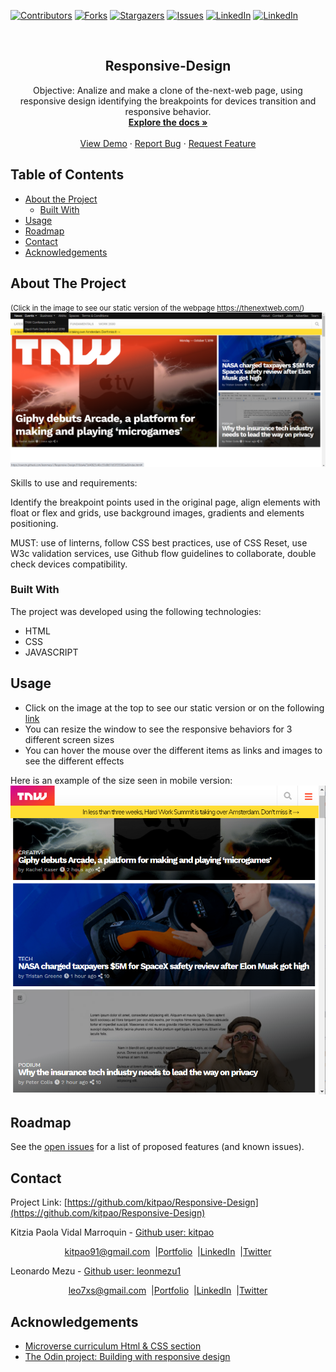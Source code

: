 [![Contributors][contributors-shield]][contributors-url]
[![Forks][forks-shield]][forks-url]
[![Stargazers][stars-shield]][stars-url]
[![Issues][issues-shield]][issues-url]
[![LinkedIn][linkedin-shield]][linkedin-url]
[![LinkedIn][linkedin-shield2]][linkedin-url2]

<!-- PROJECT LOGO -->
<br />
<p align="center">
  <h2 align="center"> Responsive-Design</h2>
  <p align="center">
      Objective: Analize and make a clone of the-next-web page, using responsive design identifying the breakpoints for devices transition and responsive behavior.
    <br />
    <a href="https://github.com/kitpao/Responsive-Design"><strong>Explore the docs »</strong></a>
    <br />
    <br />
    <a href="https://github.com/kitpao/Responsive-Design">View Demo</a>
    ·
    <a href="https://github.com/kitpao/Responsive-Design/issues">Report Bug</a>
    ·
    <a href="https://github.com/kitpao/Responsive-Design/issues">Request Feature</a>
  </p>
</p>

## Table of Contents
* [About the Project](#about-the-project)
  * [Built With](#built-with)
* [Usage](#usage)
* [Roadmap](#roadmap)
* [Contact](#contact)
* [Acknowledgements](#acknowledgements)
<!-- ABOUT THE PROJECT -->

## About The Project
<small>(Click in the image to see our static version of the webpage https://thenextweb.com/)</small>
[![Product Name Screen Shot][product-example]](https://rawcdn.githack.com/leonmezu1/Responsive-Design/016da4a73d40825c48cc55d8b51b53f355382ae8/index.html)

Skills to use and requirements: 

Identify the breakpoint points used in the original page, align elements with float or flex and grids, use background images, gradients and elements positioning.


MUST: use of linterns, follow CSS best practices, use of CSS Reset, use W3c validation services, use Github flow guidelines to collaborate, double check devices compatibility.


### Built With

The project was developed using the following technologies:
- HTML
- CSS
- JAVASCRIPT

## Usage
* Click on the image at the top to see our static version or on the following [link](https://rawcdn.githack.com/kitpao/Responsive-Design/016da4a73d40825c48cc55d8b51b53f355382ae8/index.html)
* You can resize the window to see the responsive behaviors for 3 different screen sizes
* You can hover the mouse over the different items as links and images to see the different effects

Here is an example of the size seen in mobile version:
[![Product Name Screen Shot][product-screenshot]](https://rawcdn.githack.com/leonmezu1/Responsive-Design/016da4a73d40825c48cc55d8b51b53f355382ae8/index.html)

## Roadmap

See the [open issues](https://github.com/kitpao/Responsive-Design/issues) for a list of proposed features (and known issues).

## Contact
<p align="center">

  Project Link: [https://github.com/kitpao/Responsive-Design](https://github.com/kitpao/Responsive-Design)

<p align="center">

  Kitzia Paola Vidal Marroquin - [Github user: kitpao](https://github.com/kitpao)
</p>
<p align="center" style="display: flex; justify-content: center; align-items: center;">
    <a target="_blank" href="https://mail.google.com/mail/?view=cm&fs=1&tf=1&to=kitpao91@gmail.com">
      kitpao91@gmail.com
    </a> &nbsp; |
    <a target="_blank" href="https://github.com/kitpao/Personal_Projects">
        Portfolio
    </a> &nbsp; |
    <a target="_blank" href="https://www.linkedin.com/in/kitzia-paola-vidal/">
      LinkedIn
    </a> &nbsp; |
    <a target="_blank" href="https://twitter.com/Kitpao1">
      Twitter
    </a>
</p>

<p align="center">

  Leonardo Mezu - [Github user: leonmezu1](https://github.com/leonmezu1)
</p>
<p align="center" style="display: flex; justify-content: center; align-items: center;">
    <a target="_blank" href="https://mail.google.com/mail/?view=cm&fs=1&tf=1&to=leo7xs@gmail.com
">
      leo7xs@gmail.com
    </a> &nbsp; |
    <a target="_blank" href="https://leonmezu.netlify.app">
        Portfolio
    </a> &nbsp; |
    <a target="_blank" href="https://www.linkedin.com/in/leonardomezlob/">
      LinkedIn
    </a> &nbsp; |
    <a target="_blank" href="https://twitter.com/leonmezu">
      Twitter
    </a>
</p>

## Acknowledgements
- [Microverse curriculum Html & CSS section](https://www.microverse.org/?grsf=6ns691)
- [The Odin project: Building with responsive design](https://www.theodinproject.com/courses/html-and-css/lessons/building-with-responsive-design)

<!-- MARKDOWN LINKS & IMAGES -->
[contributors-shield]: https://img.shields.io/github/contributors/kitpao/Responsive-Design.svg?style=flat-square
[contributors-url]: https://github.com/kitpao/Responsive-Design/graphs/contributors
[forks-shield]: https://img.shields.io/github/forks/kitpao/Responsive-Design.svg?style=flat-square
[forks-url]: https://github.com/kitpao/Responsive-Design/network/members
[stars-shield]: https://img.shields.io/github/stars/kitpao/Responsive-Design.svg?style=flat-square
[stars-url]: https://github.com/kitpao/kitpao/Responsive-Design/stargazers
[issues-shield]: https://img.shields.io/github/issues/kitpao/Responsive-Design.svg?style=flat-square
[issues-url]: https://github.com/kitpao/kitpao/Responsive-Design/issues
[license-shield]: https://img.shields.io/github/license/kitpao/Responsive-Design.svg?style=flat-square
[license-url]: https://github.com/kitpao/Responsive-Design/blob/master/LICENSE.txt
[linkedin-shield]: https://img.shields.io/badge/-LinkedIn-black.svg?style=flat-square&logo=linkedin&colorB=555
[linkedin-url]: https://www.linkedin.com/in/kitzia-paola-vidal/
[linkedin-shield2]: https://img.shields.io/badge/-LinkedIn-black.svg?style=flat-square&logo=linkedin&colorB=555
[linkedin-url2]: https://www.linkedin.com/in/leonardomezlob/
[product-screenshot]: small-screenshot.png
[product-example]: big-screenshot.png
